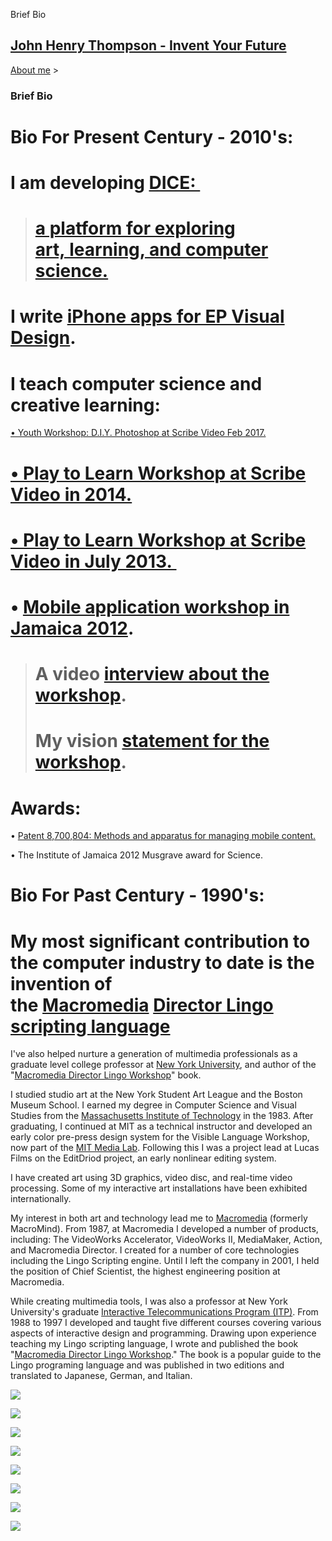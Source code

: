Brief Bio 

[John Henry Thompson - Invent Your Future](../index.html)
---------------------------------------------------------

    

[About me](../home.html)‎ > ‎

### Brief Bio

Bio For Present Century - 2010's:
=================================

I am developing [DICE: ](goog_705698171.html)
=============================================

> [a platform for exploring art, learning, and computer science.](../3-dice.html)
> ===============================================================================

I write [iPhone apps for EP Visual Design](../iphone-apps.html).
================================================================

I teach computer science and creative learning:
===============================================

[• Youth Workshop: D.I.Y. Photoshop at Scribe Video Feb 2017.](http://www.scribe.org/events/youth-workshop-diy-photoshop)

[• Play to Learn Workshop at Scribe Video in 2014.](../the-art-of-learning/play-to-learn.html)
==============================================================================================

[• Play to Learn Workshop at Scribe Video in July 2013. ](../the-art-of-learning/play-to-learn/2013-edition.html)
=================================================================================================================

• [Mobile application workshop in Jamaica 2012](http://jamaica-gleaner.com/gleaner/20120504/lead/lead9.html). 
==============================================================================================================

> A video [interview about the workshop](http://www.youtube.com/watch?v=Qu99hZhyhdc). 
> ====================================================================================
> 
> My vision [statement for the workshop](http://www.j4u2.com/breadfruit/workshop/vision-page/).
> =============================================================================================

Awards:
=======

• [Patent 8,700,804: Methods and apparatus for managing mobile content.](http://patft.uspto.gov/netacgi/nph-Parser?Sect1=PTO1&Sect2=HITOFF&d=PALL&p=1&u=%2Fnetahtml%2FPTO%2Fsrchnum.htm&r=1&f=G&l=50&s1=8700804.PN.&OS=PN/8700804&RS=PN/8700804)

• The Institute of Jamaica 2012 Musgrave award for Science.  

Bio For Past Century - 1990's:
==============================

My most significant contribution to the computer industry to date is the invention of the [Macromedia](http://www.macromedia.com/) [Director Lingo scripting language](http://www.macromedia.com/software/director/)
====================================================================================================================================================================================================================

I've also helped nurture a generation of multimedia professionals as a graduate level college professor at [New York University](http://itp.nyu.edu/), and author of the "[Macromedia Director Lingo Workshop](http://www.j4u2.com/jht/lingoworkshop.html)" book.   
  
I studied studio art at the New York Student Art League and the Boston Museum School. I earned my degree in Computer Science and Visual Studies from the [Massachusetts Institute of Technology](http://web.mit.edu/) in the 1983. After graduating, I continued at MIT as a technical instructor and developed an early color pre-press design system for the Visible Language Workshop, now part of the [MIT Media Lab](http://www.media.mit.edu/). Following this I was a project lead at Lucas Films on the EditDriod project, an early nonlinear editing system.

  

I have created art using 3D graphics, video disc, and real-time video processing. Some of my interactive art installations have been exhibited internationally.

  

My interest in both art and technology lead me to [Macromedia](http://www.macromedia.com/) (formerly MacroMind). From 1987, at Macromedia I developed a number of products, including: The VideoWorks Accelerator, VideoWorks II, MediaMaker, Action, and Macromedia Director. I created for a number of core technologies including the Lingo Scripting engine. Until I left the company in 2001, I held the position of Chief Scientist, the highest engineering position at Macromedia.

  

While creating multimedia tools, I was also a professor at New York University's graduate [Interactive Telecommunications Program (ITP)](http://itp.nyu.edu/). From 1988 to 1997 I developed and taught five different courses covering various aspects of interactive design and programming. Drawing upon experience teaching my Lingo scripting language, I wrote and published the book "[Macromedia Director Lingo Workshop](http://www.j4u2.com/jht/lingoworkshop.html)." The book is a popular guide to the Lingo programing language and was published in two editions and translated to Japanese, German, and Italian.  
  

  

  

  

  

[![](../_/rsrc/1481644120915/home/bio/me-color-rainbow-height=180&width=320.png)](https://www.youtube.com/watch?feature=player_embedded&v=Z6z09QfPaW0)

  
[![](../_/rsrc/1481644120915/home/bio/ash-6mo-head-cu-height=320&width=272.png)](http://www.youtube.com/watch?v=plPbLxta760)  

[![](../_/rsrc/1481644120915/home/bio/me-height=242&width=320.jpg)](http://www.j4u2.com/jht/art1981.html)

  

  

[![](../_/rsrc/1481644120915/home/bio/d1boxfront-height=400&width=352.jpg)](http://www.adobe.com/products/director/)

  

[![](../_/rsrc/1481644120915/home/bio/lws_2eng_full-height=400&width=320.jpg)](http://www.johnhenrythompson.com/home/bio/lws_2eng_full.jpg?attredirects=0)

  

[![](../_/rsrc/1481644120915/home/bio/lws_2ger_full-height=400&width=275.jpg)](http://www.johnhenrythompson.com/home/bio/lws_2ger_full.jpg?attredirects=0)

  

  

  

[![](../_/rsrc/1481644120915/home/bio/lws_1jap_full-height=400&width=313.jpg)](http://www.johnhenrythompson.com/home/bio/lws_1jap_full.jpg?attredirects=0)

  

[![](../_/rsrc/1481644120915/home/bio/lws_1itl_full-height=400&width=284.jpg)](http://www.johnhenrythompson.com/home/bio/lws_1itl_full.jpg?attredirects=0)

  

  

  

  

